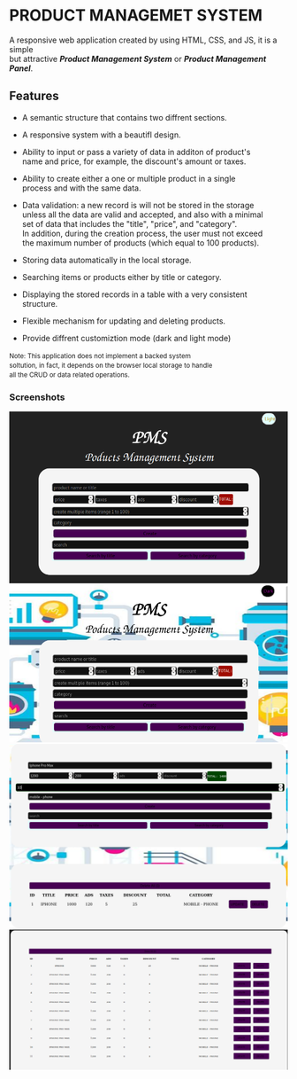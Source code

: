 <link rel="stylesheet" type="text/css" href="static/css/readme-style.css">


# PRODUCT MANAGEMET SYSTEM

A responsive web application created by using HTML, CSS, and JS, it is a simple   
but attractive __*Product Management System*__ or  __*Product Management Panel*__.


## Features

+ A semantic structure that contains two diffrent sections.  

+ A responsive system with a beautifl design.  

+ Ability to input or pass a variety of data in additon of product's  
  name and price, for example, the discount's amount or taxes.  

+ Ability to create either a one or multiple product in a single  
  process and with the same data.

+ Data validation: a new record is will not be stored in the storage  
  unless all the data are valid and accepted, and also with a minimal  
  set of data that includes the "title", "price", and "category".  
  In addition, during the creation process, the user must not exceed  
  the maximum number of products (which equal to 100 products).  

+ Storing data automatically in the local storage.  

+ Searching items or products either by title or category.  

+ Displaying the stored records in a table with a very consistent  
  structure.  

+ Flexible mechanism for updating and deleting products.  

+ Provide diffrent customiztion mode (dark and light mode) 


<small>Note:  This application does not implement a backed system<br/> soltution, in fact, it depends on the browser local storage to handle<br/>
all the CRUD or data related operations.</small>


### Screenshots
<div class="images">
<img alt="alt text" src="static/images/snapshot-section1.png" title="Main Section in Dark Mode"><bt/>
<img alt="alt text" src="static/images/snapshot-section1-light.png" title="Main Section in Light Mode"><bt/>
<img alt="alt text" src="static/images/snapshot-create-multiple-items1.png" title="Creating Multiple Items 1"><bt/>
<img alt="alt text" src="static/images/snapshot-create-multiple-items2.png" title="Creating Multiple Items 2"><bt/>

</div>